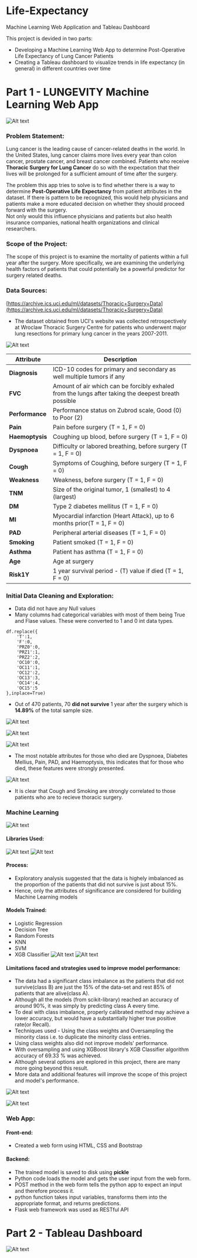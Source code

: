 # Life-Expectancy
Machine Learning Web Application and Tableau Dashboard

This project is devided in two parts:
* Developing a Machine Learning Web App to determine Post-Operative Life Expectancy of Lung Cancer Patients
* Creating a Tableau dashboard to visualize trends in life expectancy (in general) in different countries over time

# Part 1 - **LUNG**EVITY Machine Learning Web App
![Alt text](tho.jpg?raw=true "Optional Title")

### Problem Statement:
<p>
Lung cancer is the leading cause of cancer-related deaths in the world. In the United States, lung cancer claims more lives every year than colon cancer, prostate cancer, and breast cancer combined.
Patients who receive <b>Thoracic Surgery for Lung Cancer</b> do so with the expectation that their lives will be prolonged for a sufficient amount of time after the surgery.
</p><p>
The problem this app tries to solve is to find whether there is a way to determine <b>Post-Operative Life Expectancy</b> from patient attributes in the dataset. If there is pattern to be recognized, this would help physicians and patients make a more educated decision on whether they should proceed forward with the surgery.
<br>Not only would this influence physicians and patients but also health insurance companies, national health organizations and clinical researchers.</p>

### Scope of the Project:
The scope of this project is to examine the mortality of patients within a full year after the surgery. More specifically,
we are examining the underlying health factors of patients that could potentially be a powerful predictor
for surgery related deaths.

### Data Sources:
[https://archive.ics.uci.edu/ml/datasets/Thoracic+Surgery+Data](https://archive.ics.uci.edu/ml/datasets/Thoracic+Surgery+Data)
* The dataset obtained from UCI's website was collected retrospectively at Wroclaw Thoracic Surgery Centre for patients who underwent major lung resections for primary lung cancer in the years 2007-2011.

![Alt text](data_1.PNG?raw=true "Optional Title")

|   Attribute  |  Description  |
|--------------|--------------|
|   **Diagnosis**  | ICD-10 codes for primary and secondary as well multiple tumors if any |
|   **FVC**  | Amount of air which can be forcibly exhaled from the lungs after taking the deepest breath possible |
|   **Performance**  | Performance status on Zubrod scale, Good (0) to Poor (2) |
|   **Pain**  | Pain before surgery (T = 1, F = 0)  |
|   **Haemoptysis**  | Coughing up blood, before surgery (T = 1, F = 0) |
|   **Dyspnoea**  | Difficulty or labored breathing, before surgery (T = 1, F = 0)  |
|   **Cough**  | Symptoms of Coughing, before surgery (T = 1, F = 0)   |
|   **Weakness**  | Weakness, before surgery (T = 1, F = 0)  |
|   **TNM**  |  Size of the original tumor, 1 (smallest) to 4 (largest) |
|   **DM**  | Type 2 diabetes mellitus (T = 1, F = 0)   |\n",
|   **MI**  | Myocardial infarction (Heart Attack), up to 6 months prior(T = 1, F = 0)   |
|   **PAD**  | Peripheral arterial diseases (T = 1, F = 0)   |
|   **Smoking**  | Patient smoked (T = 1, F = 0)   |
|   **Asthma**  | Patient has asthma (T = 1, F = 0)   |
|   **Age**  | Age at surgery   |\n",
|   **Risk1Y**  | 1 year survival period - (T) value if died (T = 1, F = 0)    |

### Initial Data Cleaning and Exploration:
* Data did not have any Null values
* Many columns had categorical variables with most of them being True and Flase values. These were converted to 1 and 0 int data types. 

```
df.replace({
    'T':1,
    'F':0,
    'PRZ0':0,
    'PRZ1':1,
    'PRZ2':2,
    'OC10':0,
    'OC11':1,
    'OC12':2,
    'OC13':3,
    'OC14':4,
    'OC15':5
},inplace=True)
```
* Out of 470 patients, 70 **did not survive** 1 year after the surgery which is **14.89%** of the total sample size.

![Alt text](initial_de.PNG?raw=true "Optional Title")



![Alt text](initial_de4.PNG?raw=true "Optional Title")

![Alt text](initial_de2.PNG?raw=true "Optional Title")

* The most notable attributes for those who died are Dyspnoea, Diabetes Mellius, Pain, PAD, and Haemoptysis, this indicates that for those who died, these features were strongly presented.

![Alt text](initial_de3.PNG?raw=true "Optional Title")

* It is clear that Cough and Smoking are strongly correlated to those patients who are to recieve thoracic surgery.

### Machine Learning
![Alt text](ml.jpeg?raw=true "Optional Title")
#### Libraries Used:
![Alt text](scikit.png?raw=true "Optional Title")
![Alt text](xgboost.jpg?raw=true "Optional Title")

#### Process:
* Exploratory analysis suggested that the data is highely imbalanced as the proportion of the patients that did not survive is just about 15%.
* Hence, only the attributes of significance are considered for building Machine Learning models

#### Models Trained:
* Logistic Regression
* Decision Tree
* Random Forests
* KNN
* SVM
* XGB Classifier
![Alt text](logistic_regression.PNG?raw=true "Optional Title")
![Alt text](tree_forest.PNG?raw=true "Optional Title")

#### Limitations faced and strategies used to improve model performance:
* The data had a significant class imbalance as the patients that did not survive(class B) are just the 15% of the data-set and rest 85% of patients that are alive(class A).
* Although all the models (from scikit-library) reached an accuracy of around 90%, it was simply by predicting class A every time.
* To deal with class imbalance, properly calibrated method may achieve a lower accuracy, but would have a substantially higher true positive rate(or Recall).
* Techniques used - Using the class weights and Oversampling the minority class i.e. to duplicate the minority class entries.
* Using class weights also did not improve models' performance.
* With oversampling and using XGBoost library's XGB Classifier algorithm accuracy of 69.33 % was achieved.
* Although several options are explored in this project, there are many more going beyond this result.
* More data and additional features will improve the scope of this project and model's performance.

![Alt text](oversampling.PNG?raw=true "Optional Title")

![Alt text](xgboost_model.PNG?raw=true "Optional Title")


### Web App:
#### Front-end:
* Created a web form using HTML, CSS and Bootstrap
#### Backend:
* The trained model is saved to disk using **pickle** 
* Python code loads the model and gets the user input from the web form.
* POST method in the web form tells the python app to expect an input and therefore process it. 
* python function takes input variables, transforms them into the appropriate format, and returns predictions.
* Flask web framework was used as RESTful API



# Part 2 - Tableau Dashboard
![Alt text](lifespan.jpg?raw=true "Optional Title")
